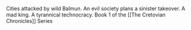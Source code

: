 Cities attacked by wild Balmun. An evil society plans a sinister takeover. A mad king. A tyrannical technocracy. 
Book 1 of the [[The Cretovian Chronicles]] Series

